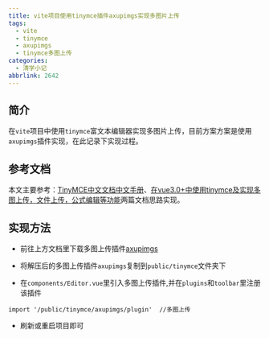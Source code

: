 ```yaml
---
title: vite项目使用tinymce插件axupimgs实现多图片上传
tags:
  - vite
  - tinymce
  - axupimgs
  - tinymce多图上传
categories:
  - 清学小记
abbrlink: 2642
---
```


## 简介
在```vite```项目中使用```tinymce```富文本编辑器实现多图片上传，目前方案方案是使用```axupimgs```插件实现，在此记录下实现过程。

## 参考文档
本文主要参考：[TinyMCE中文文档中文手册](http://tinymce.ax-z.cn/more-plugins/axupimgs.php)、[在vue3.0+中使用tinymce及实现多图上传，文件上传，公式编辑等功能](https://www.cnblogs.com/huihuihero/p/13877589.html)两篇文档思路实现。

## 实现方法
* 前往上方文档里下载多图上传插件[axupimgs](http://tinymce.ax-z.cn/more-plugins/axupimgs.zip)

* 将解压后的多图上传插件```axupimgs```复制到```public/tinymce```文件夹下

* 在```components/Editor.vue```里引入多图上传插件,并在```plugins```和```toolbar```里注册该插件
```
import '/public/tinymce/axupimgs/plugin'  //多图上传
```

* 刷新或重启项目即可
